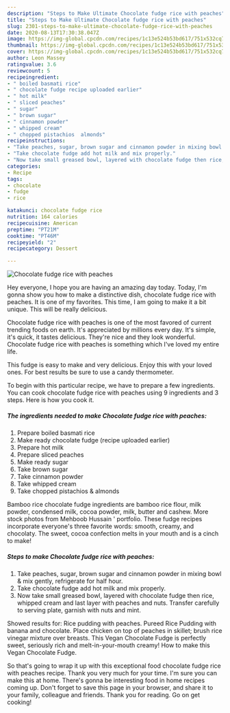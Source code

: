 ```yaml
---
description: "Steps to Make Ultimate Chocolate fudge rice with peaches"
title: "Steps to Make Ultimate Chocolate fudge rice with peaches"
slug: 2301-steps-to-make-ultimate-chocolate-fudge-rice-with-peaches
date: 2020-08-13T17:30:38.047Z
image: https://img-global.cpcdn.com/recipes/1c13e524b53bd617/751x532cq70/chocolate-fudge-rice-with-peaches-recipe-main-photo.jpg
thumbnail: https://img-global.cpcdn.com/recipes/1c13e524b53bd617/751x532cq70/chocolate-fudge-rice-with-peaches-recipe-main-photo.jpg
cover: https://img-global.cpcdn.com/recipes/1c13e524b53bd617/751x532cq70/chocolate-fudge-rice-with-peaches-recipe-main-photo.jpg
author: Leon Massey
ratingvalue: 3.6
reviewcount: 5
recipeingredient:
- " boiled basmati rice"
- " chocolate fudge recipe uploaded earlier"
- " hot milk"
- " sliced peaches"
- " sugar"
- " brown sugar"
- " cinnamon powder"
- " whipped cream"
- " chopped pistachios  almonds"
recipeinstructions:
- "Take peaches, sugar, brown sugar and cinnamon powder in mixing bowl &amp; mix gently, refrigerate for half hour."
- "Take chocolate fudge add hot milk and mix properly."
- "Now take small greased bowl, layered with chocolate fudge then rice, whipped cream and last layer with peaches and nuts. Transfer carefully to serving plate, garnish with nuts and mint."
categories:
- Recipe
tags:
- chocolate
- fudge
- rice

katakunci: chocolate fudge rice 
nutrition: 164 calories
recipecuisine: American
preptime: "PT21M"
cooktime: "PT46M"
recipeyield: "2"
recipecategory: Dessert

---
```



![Chocolate fudge rice with peaches](https://img-global.cpcdn.com/recipes/1c13e524b53bd617/751x532cq70/chocolate-fudge-rice-with-peaches-recipe-main-photo.jpg)

Hey everyone, I hope you are having an amazing day today. Today, I'm gonna show you how to make a distinctive dish, chocolate fudge rice with peaches. It is one of my favorites. This time, I am going to make it a bit unique. This will be really delicious.

Chocolate fudge rice with peaches is one of the most favored of current trending foods on earth. It's appreciated by millions every day. It's simple, it's quick, it tastes delicious. They're nice and they look wonderful. Chocolate fudge rice with peaches is something which I've loved my entire life.

This fudge is easy to make and very delicious. Enjoy this with your loved ones. For best results be sure to use a candy thermometer.


To begin with this particular recipe, we have to prepare a few ingredients. You can cook chocolate fudge rice with peaches using 9 ingredients and 3 steps. Here is how you cook it.

<!--inarticleads1-->

##### The ingredients needed to make Chocolate fudge rice with peaches:

1. Prepare  boiled basmati rice
1. Make ready  chocolate fudge (recipe uploaded earlier)
1. Prepare  hot milk
1. Prepare  sliced peaches
1. Make ready  sugar
1. Take  brown sugar
1. Take  cinnamon powder
1. Take  whipped cream
1. Take  chopped pistachios &amp; almonds


Bamboo rice chocolate fudge ingredients are bamboo rice flour, milk powder, condensed milk, cocoa powder, milk, butter and cashew. More stock photos from Mehboob Hussain &#39; portfolio. These fudge recipes incorporate everyone&#39;s three favorite words: smooth, creamy, and chocolaty. The sweet, cocoa confection melts in your mouth and is a cinch to make! 

<!--inarticleads2-->

##### Steps to make Chocolate fudge rice with peaches:

1. Take peaches, sugar, brown sugar and cinnamon powder in mixing bowl &amp; mix gently, refrigerate for half hour.
1. Take chocolate fudge add hot milk and mix properly.
1. Now take small greased bowl, layered with chocolate fudge then rice, whipped cream and last layer with peaches and nuts. Transfer carefully to serving plate, garnish with nuts and mint.


Showed results for: Rice pudding with peaches. Pureed Rice Pudding with banana and chocolate. Place chicken on top of peaches in skillet; brush rice vinegar mixture over breasts. This Vegan Chocolate Fudge is perfectly sweet, seriously rich and melt-in-your-mouth creamy! How to make this Vegan Chocolate Fudge. 

So that's going to wrap it up with this exceptional food chocolate fudge rice with peaches recipe. Thank you very much for your time. I'm sure you can make this at home. There's gonna be interesting food in home recipes coming up. Don't forget to save this page in your browser, and share it to your family, colleague and friends. Thank you for reading. Go on get cooking!
